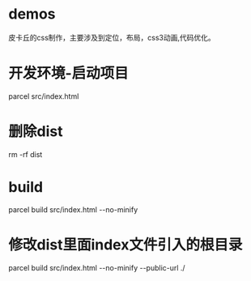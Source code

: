 # demos
皮卡丘的css制作，主要涉及到定位，布局，css3动画,代码优化。

# 开发环境-启动项目
parcel src/index.html

# 删除dist
rm -rf dist

# build
parcel build src/index.html --no-minify

# 修改dist里面index文件引入的根目录
parcel build src/index.html --no-minify --public-url ./

